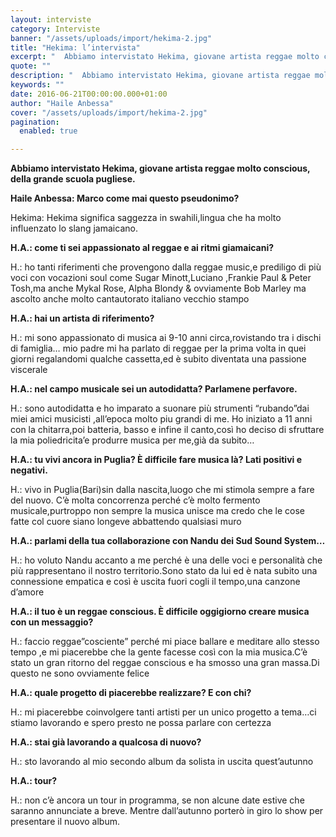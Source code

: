 ```yaml
---
layout: interviste
category: Interviste
banner: "/assets/uploads/import/hekima-2.jpg"
title: "Hekima: l’intervista"
excerpt: "  Abbiamo intervistato Hekima, giovane artista reggae molto conscious, della grande scuola pugliese. Haile Anbessa: Marco come mai questo pseudonimo? Hekima: Hekima significa saggezza in swahili,lingua che ha molto influenzato lo slang jamaicano. H.A.: come ti sei appassionato al reggae e ai ritmi giamaicani? H.: ho tanti riferimenti che provengono dalla reggae music,e prediligo di…"
quote: ""
description: "  Abbiamo intervistato Hekima, giovane artista reggae molto conscious, della grande scuola pugliese. Haile Anbessa: Marco come mai questo pseudonimo? Hekima: Hekima significa saggezza in swahili,lingua che ha molto influenzato lo slang jamaicano. H.A.: come ti sei appassionato al reggae e ai ritmi giamaicani? H.: ho tanti riferimenti che provengono dalla reggae music,e prediligo di…"
keywords: ""
date: 2016-06-21T00:00:00.000+01:00
author: "Haile Anbessa"
cover: "/assets/uploads/import/hekima-2.jpg"
pagination:
  enabled: true

---
```


**Abbiamo intervistato Hekima, giovane artista reggae molto conscious, della grande scuola pugliese.**

**Haile Anbessa: Marco come mai questo pseudonimo?**

Hekima: Hekima significa saggezza in swahili,lingua che ha molto influenzato lo slang jamaicano.

**H.A.: come ti sei appassionato al reggae e ai ritmi giamaicani?**

H.: ho tanti riferimenti che provengono dalla reggae music,e prediligo di più voci con vocazioni soul come Sugar Minott,Luciano ,Frankie Paul & Peter Tosh,ma anche Mykal Rose, Alpha Blondy & ovviamente Bob Marley ma ascolto anche molto cantautorato italiano vecchio stampo

**H.A.: hai un artista di riferimento?**

H.: mi sono appassionato di musica ai 9-10 anni circa,rovistando tra i dischi di famiglia… mio padre mi ha parlato di reggae per la prima volta in quei giorni regalandomi qualche cassetta,ed è subito diventata una passione viscerale

**H.A.: nel campo musicale sei un autodidatta? Parlamene perfavore.**

H.: sono autodidatta e ho imparato a suonare più strumenti “rubando”dai miei amici musicisti ,all’epoca molto piu grandi di me. Ho iniziato a 11 anni con la chitarra,poi batteria, basso e infine il canto,così ho deciso di sfruttare la mia poliedricita’e produrre musica per me,già da subito…

**H.A.: tu vivi ancora in Puglia? È difficile fare musica là? Lati positivi e negativi.**

H.: vivo in Puglia(Bari)sin dalla nascita,luogo che mi stimola sempre a fare del nuovo. C’è molta concorrenza perché c’è molto fermento musicale,purtroppo non sempre la musica unisce ma credo che le cose fatte col cuore siano longeve abbattendo qualsiasi muro

**H.A.: parlami della tua collaborazione con Nandu dei Sud Sound System…**

H.: ho voluto Nandu accanto a me perché è una delle voci e personalità che più rappresentano il nostro territorio.Sono stato da lui ed è nata subito una connessione empatica e così è uscita fuori cogli il tempo,una canzone d’amore

**H.A.: il tuo è un reggae conscious. È difficile oggigiorno creare musica con un messaggio?**

H.: faccio reggae”cosciente” perché mi piace ballare e meditare allo stesso tempo ,e mi piacerebbe che la gente facesse così con la mia musica.C’è stato un gran ritorno del reggae conscious e ha smosso una gran massa.Di questo ne sono ovviamente felice

**H.A.: quale progetto di piacerebbe realizzare? E con chi?**

H.: mi piacerebbe coinvolgere tanti artisti per un unico progetto a tema…ci stiamo lavorando e spero presto ne possa parlare con certezza

**H.A.: stai già lavorando a qualcosa di nuovo?**

H.: sto lavorando al mio secondo album da solista in uscita quest’autunno

**H.A.: tour?**

H.: non c’è ancora un tour in programma, se non alcune date estive che saranno annunciate a breve. Mentre dall’autunno porterò in giro lo show per presentare il nuovo album.
